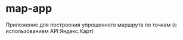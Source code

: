 # map-app
Приложение для построения упрощенного маршрута по точкам (с использованием API Яндекс.Карт)
